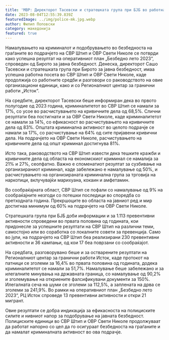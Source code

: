 ```yaml
---
title: 'МВР: Директорот Тасевски и стратешката група при БЈБ во работна посета на СВР и ОВР Свети Николе: намален криминалитет за 17%, 68,5% ефикасност на расчистување на кривичните дела, илегалните преминувања на - 04 АВГУСТ 2023'
date: 2023-08-04T12:55:39.839Z
featuredImage: ../img/police-mk.jpg.webp
author: Филип Поповски
category: македонија
featured: true
---
```

Намалувањето на криминалот и подобрувањето во безбедноста на граѓаните во подрачјето на СВР Штип и ОВР Свети Николе се потврди како успешна резултат на оперативниот план „Безбедно лето 2023“, спроведен од Бирото за јавна безбедност. Денеска, директорот Сашо Тасевски и стратешката група при Бирото за јавна безбедност, имаа успешна работна посета во СВР Штип и ОВР Свети Николе, каде продолжија со работните средби и разговори со раководството на овие организациони единици, како и со Регионалниот центар за гранични работи „Исток“.

На средбите, директорот Тасевски беше информиран дека во првото полугодие од 2023 година, криминалитетот во СВР Штип се намали за 17%, со усое во расчистувањето на кривичните дела од 68,5%. Слични резултати беа постигнати и за ОВР Свети Николе, каде криминалитетот се намали за 14%, со ефикасност во расчистувањето на кривичните дела од 83%. Општата криминална активност во целото подрачје се намали за 17%, со расчистување на 64% од сите пријавени кривични дела. На подрачјето на ОВР Свети Николе, расчистувањето на кривичните дела од општ криминал достигнува 81%.

Исто така, раководството на СВР Штип извести дека тешките кражби и кривичните дела од областа на економскиот криминал се намалија за 21% и 27%, сеопфатно. Важно е споменатиот резултат за сузбивање на организираниот криминал, каде забележано е намалување од 50%, и расчистувањето на организираната криминална група за трговија на наркотици, вклучувајќи марихуана, кокаин и амфетамин.

Во сообраќајната област, СВР Штип се пофали со намалување од 9% на сообраќајните незгоди со потешки последици во споредба со претходната година. Прекршоците во областа на јавниот ред и мир достигнаа минимум од 60% на подрачјето на ОВР Свети Николе.

Стратешката група при БЈБ доби информации и за 1.113 превентивни активности спроведени во првата половина од годината, кои придонесле за успешните резултати на СВР Штип на различни теми, самостојно или во соработка со локалните совети за превенција. Само во јули, на подрачјето на СВР Штип беа реализирани 230 превентивни активности и 36 кампањи, од кои 17 беа поврзани со сообраќајот.

На средбата, разговорувано беше и за остварените резултати на Регионалниот центар за гранични работи Исток, каде протокот на патници се зголеми за 16,4% во првата половина од годината, додека криминалитетот се намали за 51,7%. Намалување беше забележано и за илегалните минувања на државната граница, со намалување од 90,2% и зголемување на откриените фалсификувани документи за 150%. Илегалната сеча на шуми се зголеми за 112,5%, а заплената на дрва се зголеми за 241,9%. Во рамки на оперативниот план „Безбедно лето 2023“, РЦ Исток спроведе 13 превентивни активности и откри 21 мигрант.

Овие резултати се добра индикација за ефикасноста на полициските силите и нивниот напор за подобрување на јавната безбедност. Полициските единици во СВР Штип и ОВР Свети Николе продолжуваат да работат напорно со цел да го осигураат безбедноста на граѓаните и да намалат криминалната активност во ова подрачје.
